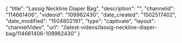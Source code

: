 {
    "title": "Lassig Neckline Diaper Bag",
    "description": "",
    "channelid": "114661406",
    "videoid": "109962430",
    "date_created": "1502517402",
    "date_modified": "1504802191",
    "type": "captivate",
    "layout": "channelVideo",
    "url": "\/latest-videos\/lassig-neckline-diaper-bag\/114661406-109962430"
}